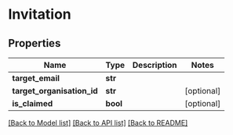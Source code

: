 # Invitation

## Properties
Name | Type | Description | Notes
------------ | ------------- | ------------- | -------------
**target_email** | **str** |  | 
**target_organisation_id** | **str** |  | [optional] 
**is_claimed** | **bool** |  | [optional] 

[[Back to Model list]](../README.md#documentation-for-models) [[Back to API list]](../README.md#documentation-for-api-endpoints) [[Back to README]](../README.md)


